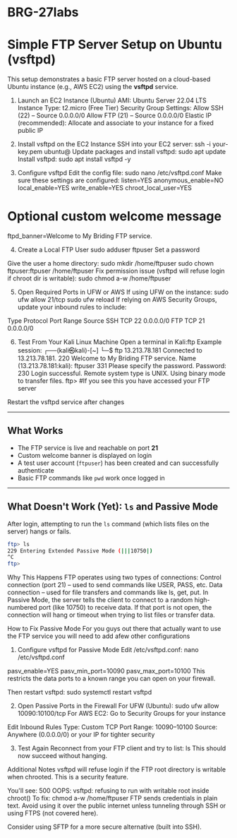 # BRG-27labs

# Simple FTP Server Setup on Ubuntu (vsftpd)
This setup demonstrates a basic FTP server hosted on a cloud-based Ubuntu instance (e.g., AWS EC2) using the **vsftpd** service.

1. Launch an EC2 Instance (Ubuntu)
AMI: Ubuntu Server 22.04 LTS
Instance Type: t2.micro (Free Tier)
Security Group Settings:
Allow SSH (22) – Source 0.0.0.0/0
Allow FTP (21) – Source 0.0.0.0/0
Elastic IP (recommended): Allocate and associate to your instance for a fixed public IP

2. Install vsftpd on the EC2 Instance
SSH into your EC2 server: ssh -i your-key.pem ubuntu@<public-ip>
Update packages and install vsftpd: sudo apt update
Install vsftpd: sudo apt install vsftpd -y

3. Configure vsftpd
Edit the config file: sudo nano /etc/vsftpd.conf
Make sure these settings are configured:
listen=YES
anonymous_enable=NO
local_enable=YES
write_enable=YES
chroot_local_user=YES

# Optional custom welcome message
ftpd_banner=Welcome to My Briding FTP service.

4. Create a Local FTP User
sudo adduser ftpuser
Set a password

Give the user a home directory: 
sudo mkdir /home/ftpuser
sudo chown ftpuser:ftpuser /home/ftpuser
Fix permission issue (vsftpd will refuse login if chroot dir is writable):
sudo chmod a-w /home/ftpuser

5. Open Required Ports in UFW or AWS
If using UFW on the instance:
sudo ufw allow 21/tcp
sudo ufw reload
If relying on AWS Security Groups, update your inbound rules to include:

Type	Protocol	Port Range	Source
SSH	TCP	22	0.0.0.0/0
FTP	TCP	21	0.0.0.0/0

6. Test From Your Kali Linux Machine
Open a terminal in Kali:ftp <your-ec2-public-ip>
Example session:
┌──(kali㉿kali)-[~]
└─$ ftp 13.213.78.181
Connected to 13.213.78.181.
220 Welcome to My Briding FTP service.
Name (13.213.78.181:kali): ftpuser
331 Please specify the password.
Password: 
230 Login successful.
Remote system type is UNIX.
Using binary mode to transfer files.
ftp> 
#If you see this you have accessed your FTP server

Restart the vsftpd service after changes

---

## What Works

- The FTP service is live and reachable on port **21**
- Custom welcome banner is displayed on login
- A test user account (`ftpuser`) has been created and can successfully authenticate
- Basic FTP commands like `pwd` work once logged in

---

## What Doesn't Work (Yet): `ls` and Passive Mode

After login, attempting to run the `ls` command (which lists files on the server) hangs or fails.

```bash
ftp> ls
229 Entering Extended Passive Mode (|||10750|)
^C
ftp>
```

Why This Happens
FTP operates using two types of connections:
Control connection (port 21) – used to send commands like USER, PASS, etc.
Data connection – used for file transfers and commands like ls, get, put.
In Passive Mode, the server tells the client to connect to a random high-numbered port (like 10750) to receive data. If that port is not open, the connection will hang or timeout when trying to list files or transfer data.

How to Fix Passive Mode
For you guys out there that actually want to use the FTP service you will need to add afew other configurations

1. Configure vsftpd for Passive Mode
Edit /etc/vsftpd.conf: nano /etc/vsftpd.conf

pasv_enable=YES
pasv_min_port=10090
pasv_max_port=10100
This restricts the data ports to a known range you can open on your firewall.

Then restart vsftpd: sudo systemctl restart vsftpd

2. Open Passive Ports in the Firewall
For UFW (Ubuntu): sudo ufw allow 10090:10100/tcp
For AWS EC2: Go to Security Groups for your instance

Edit Inbound Rules
Type: Custom TCP
Port Range: 10090–10100
Source: Anywhere (0.0.0.0/0) or your IP for tighter security

3. Test Again
Reconnect from your FTP client and try to list: ls
This should now succeed without hanging.

Additional Notes
vsftpd will refuse login if the FTP root directory is writable when chrooted. This is a security feature.

You'll see:
500 OOPS: vsftpd: refusing to run with writable root inside chroot()
To fix:
chmod a-w /home/ftpuser
FTP sends credentials in plain text. Avoid using it over the public internet unless tunneling through SSH or using FTPS (not covered here).

Consider using SFTP for a more secure alternative (built into SSH).
